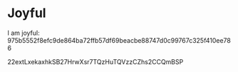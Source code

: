 # Joyful

I am joyful: 975b5552f8efc9de864ba72ffb57df69beacbe88747d0c99767c325f410ee786


22extLxekaxhkSB27HrwXsr7TQzHuTQVzzCZhs2CCQmBSP